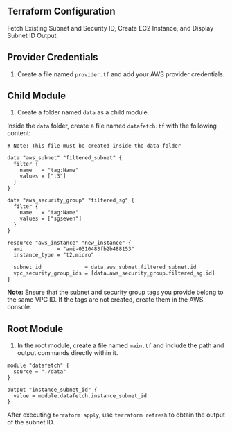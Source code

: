 ## Terraform Configuration 
Fetch Existing Subnet and Security ID, Create EC2 Instance, and Display Subnet ID Output

## Provider Credentials

1. Create a file named `provider.tf` and add your AWS provider credentials.

## Child Module

1. Create a folder named `data` as a child module.

Inside the `data` folder, create a file named `datafetch.tf` with the following content:

```hcl
# Note: This file must be created inside the data folder

data "aws_subnet" "filtered_subnet" {
  filter {
    name   = "tag:Name"
    values = ["t3"]
  }
}

data "aws_security_group" "filtered_sg" {
  filter {
    name   = "tag:Name"
    values = ["sgseven"]
  }
}

resource "aws_instance" "new_instance" {
  ami           = "ami-0310483fb2b488153"
  instance_type = "t2.micro"

  subnet_id              = data.aws_subnet.filtered_subnet.id
  vpc_security_group_ids = [data.aws_security_group.filtered_sg.id]
}
```

**Note:** Ensure that the subnet and security group tags you provide belong to the same VPC ID. If the tags are not created, create them in the AWS console.

## Root Module

1. In the root module, create a file named `main.tf` and include the path and output commands directly within it.

```hcl
module "datafetch" {
  source = "./data"
}

output "instance_subnet_id" {
  value = module.datafetch.instance_subnet_id
}
```

After executing `terraform apply`, use `terraform refresh` to obtain the output of the subnet ID.
